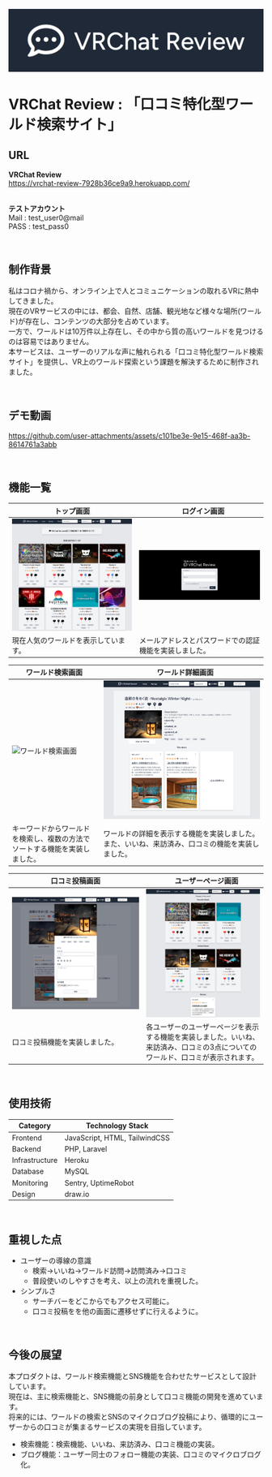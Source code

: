 ![ヘッダー画像](/public/img/header.png)
# VRChat Review : 「口コミ特化型ワールド検索サイト」

## URL
**VRChat Review**  
https://vrchat-review-7928b36ce9a9.herokuapp.com/  
<br />

**テストアカウント**  
Mail : test_user0@mail  
PASS : test_pass0   

<br />

## 制作背景
私はコロナ禍から、オンライン上で人とコミュニケーションの取れるVRに熱中してきました。  
現在のVRサービスの中には、都会、自然、店舗、観光地など様々な場所(ワールド)が存在し、コンテンツの大部分を占めています。  
一方で、ワールドは10万件以上存在し、その中から質の高いワールドを見つけるのは容易ではありません。  
本サービスは、ユーザーのリアルな声に触れられる「口コミ特化型ワールド検索サイト」を提供し、VR上のワールド探索という課題を解決するために制作されました。

<br />

## デモ動画

https://github.com/user-attachments/assets/c101be3e-9e15-468f-aa3b-8614761a3abb

<br />

## 機能一覧
| トップ画面 |　ログイン画面 |
| ---- | ---- |
| ![Top画面](/public/img/home_all.png) | ![ログイン画面](/public/img/login_all.png) |
| 現在人気のワールドを表示しています。 | メールアドレスとパスワードでの認証機能を実装しました。 |

| ワールド検索画面 |　ワールド詳細画面 |
| ---- | ---- |
| ![ワールド検索画面](/public/img/search_all.png) | ![ワールド詳細画面](/public/img/world_all.png) |
| キーワードからワールドを検索し、複数の方法でソートする機能を実装しました。  | ワールドの詳細を表示する機能を実装しました。また、いいね、来訪済み、口コミの機能を実装しました。 |

| 口コミ投稿画面 |　ユーザーページ画面 |
| ---- | ---- |
| ![口コミ投稿画面](/public/img/review.png) | ![　ユーザーページ画面](/public/img/userpage.png) |
| 口コミ投稿機能を実装しました。 | 各ユーザーのユーザーページを表示する機能を実装しました。いいね、来訪済み、口コミの3点についてのワールド、口コミが表示されます。 |

<br />

## 使用技術

| Category          | Technology Stack                                     |
| ----------------- | --------------------------------------------------   |
| Frontend          | JavaScript, HTML, TailwindCSS                        |
| Backend           | PHP, Laravel                                         |
| Infrastructure    | Heroku                                               |
| Database          | MySQL                                                |
| Monitoring        | Sentry, UptimeRobot                                  |
| Design            | draw.io                                              |

<br />

## 重視した点
- ユーザーの導線の意識
    - 検索→いいね→ワールド訪問→訪問済み→口コミ
    - 普段使いのしやすさを考え、以上の流れを重視した。
- シンプルさ
    - サーチバーをどこからでもアクセス可能に。
    - 口コミ投稿をを他の画面に遷移せずに行えるように。

<br />

## 今後の展望
本プロダクトは、ワールド検索機能とSNS機能を合わせたサービスとして設計しています。  
現在は、主に検索機能と、SNS機能の前身として口コミ機能の開発を進めています。  
将来的には、ワールドの検索とSNSのマイクロブログ投稿により、循環的にユーザーからの口コミが集まるサービスの実現を目指しています。  

- 検索機能：検索機能、いいね、来訪済み、口コミ機能の実装。
- ブログ機能：ユーザー同士のフォロー機能の実装、口コミのマイクロブログ化。
